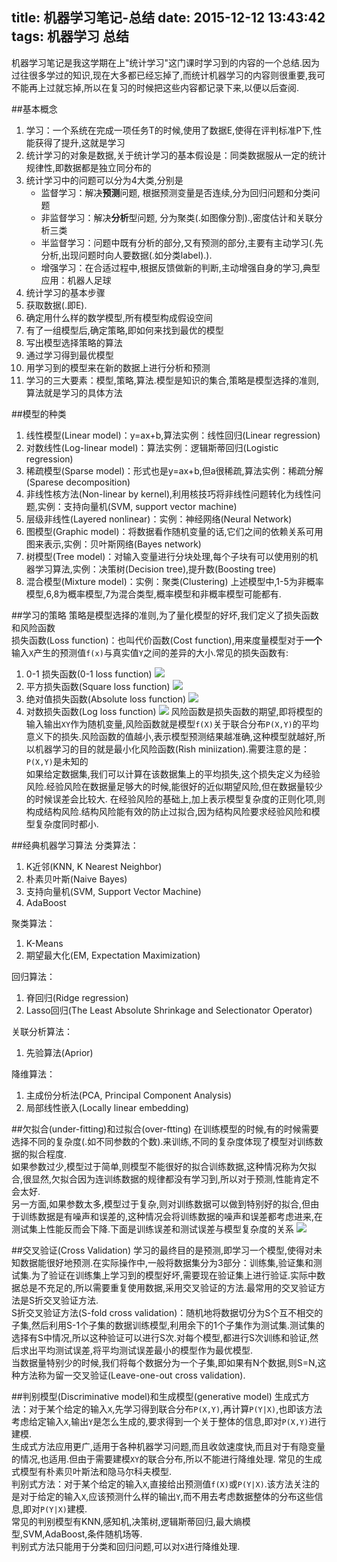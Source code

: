 title: 机器学习笔记-总结
date: 2015-12-12 13:43:42
tags:
  机器学习
  总结
---
机器学习笔记是我这学期在上"统计学习"这门课时学习到的内容的一个总结.因为过往很多学过的知识,现在大多都已经忘掉了,而统计机器学习的内容则很重要,我可不能再上过就忘掉,所以在复习的时候把这些内容都记录下来,以便以后查阅.
<!--more-->

##基本概念
 1. 学习：一个系统在完成一项任务T的时候,使用了数据E,使得在评判标准P下,性能获得了提升,这就是学习  
 2. 统计学习的对象是数据,关于统计学习的基本假设是：同类数据服从一定的统计规律性,即数据都是独立同分布的  
 3. 统计学习中的问题可以分为4大类,分别是 
 	- 监督学习：解决**预测**问题, 根据预测变量是否连续,分为回归问题和分类问题
 	- 非监督学习：解决**分析**型问题, 分为聚类(.如图像分割).,密度估计和关联分析三类
 	- 半监督学习：问题中既有分析的部分,又有预测的部分,主要有主动学习(.先分析,出现问题时向人要数据(.如分类label).).
 	- 增强学习：在合适过程中,根据反馈做新的判断,主动增强自身的学习,典型应用：机器人足球
 4. 统计学习的基本步骤
  1. 获取数据(.即E).
  2. 确定用什么样的数学模型,所有模型构成假设空间
  3. 有了一组模型后,确定策略,即如何来找到最优的模型
  4. 写出模型选择策略的算法
  5. 通过学习得到最优模型
  6. 用学习到的模型来在新的数据上进行分析和预测
 5. 学习的三大要素：模型,策略,算法.模型是知识的集合,策略是模型选择的准则,算法就是学习的具体方法

##模型的种类
 1. 线性模型(Linear model)：y=ax+b,算法实例：线性回归(Linear regression)
 2. 对数线性(Log-linear model)：算法实例：逻辑斯蒂回归(Logistic regression)
 3. 稀疏模型(Sparse model)：形式也是y=ax+b,但a很稀疏,算法实例：稀疏分解(Sparese decomposition)
 4. 非线性核方法(Non-linear by kernel),利用核技巧将非线性问题转化为线性问题,实例：支持向量机(SVM, support vector machine)
 5. 层级非线性(Layered nonlinear)：实例：神经网络(Neural Network)
 6. 图模型(Graphic model)：将数据看作随机变量的话,它们之间的依赖关系可用图来表示,实例：贝叶斯网络(Bayes network)
 7. 树模型(Tree model)：对输入变量进行分块处理,每个子块有可以使用别的机器学习算法,实例：决策树(Decision tree),提升数(Boosting tree)
 8. 混合模型(Mixture model)：实例：聚类(Clustering)
上述模型中,1-5为非概率模型,6,8为概率模型,7为混合类型,概率模型和非概率模型可能都有.

##学习的策略
策略是模型选择的准则,为了量化模型的好坏,我们定义了损失函数和风险函数  
损失函数(Loss function)：也叫代价函数(Cost function),用来度量模型对于**一个**输入`X`产生的预测值`f(x)`与真实值`Y`之间的差异的大小.常见的损失函数有:
 1. 0-1 损失函数(0-1 loss function)
![](http://7xlt5t.com1.z0.glb.clouddn.com/01loss.png)
 2. 平方损失函数(Square loss function)
![](http://7xlt5t.com1.z0.glb.clouddn.com/pingfang.png)
 3. 绝对值损失函数(Absolute loss function)
![](http://7xlt5t.com1.z0.glb.clouddn.com/jueduizhi.png)
 4. 对数损失函数(Log loss function)
![](http://7xlt5t.com1.z0.glb.clouddn.com/duishu.png)
风险函数是损失函数的期望,即将模型的输入输出`XY`作为随机变量,风险函数就是模型`f(X)`关于联合分布`P(X,Y)`的平均意义下的损失.风险函数的值越小,表示模型预测结果越准确,这种模型就越好,所以机器学习的目的就是最小化风险函数(Rish miniization).需要注意的是：`P(X,Y)`是未知的  
如果给定数据集,我们可以计算在该数据集上的平均损失,这个损失定义为经验风险.经验风险在数据量足够大的时候,能很好的近似期望风险,但在数据量较少的时候误差会比较大.
在经验风险的基础上,加上表示模型复杂度的正则化项,则构成结构风险.结构风险能有效的防止过拟合,因为结构风险要求经验风险和模型复杂度同时都小.  

##经典机器学习算法
分类算法：
 1. K近邻(KNN, K Nearest Neighbor)
 2. 朴素贝叶斯(Naive Bayes)
 3. 支持向量机(SVM, Support Vector Machine)
 4. AdaBoost 

聚类算法：
 1. K-Means 
 2. 期望最大化(EM, Expectation Maximization)

回归算法：
 1. 脊回归(Ridge regression)
 2. Lasso回归(The Least Absolute Shrinkage and Selectionator Operator)

关联分析算法：
 1. 先验算法(Aprior)

降维算法：
 1. 主成份分析法(PCA, Principal Component Analysis)
 2. 局部线性嵌入(Locally linear embedding)

##欠拟合(under-fitting)和过拟合(over-ftting)
在训练模型的时候,有的时候需要选择不同的复杂度(.如不同参数的个数).来训练,不同的复杂度体现了模型对训练数据的拟合程度.   
如果参数过少,模型过于简单,则模型不能很好的拟合训练数据,这种情况称为欠拟合,很显然,欠拟合因为连训练数据的规律都没有学习到,所以对于预测,性能肯定不会太好.  
另一方面,如果参数太多,模型过于复杂,则对训练数据可以做到特别好的拟合,但由于训练数据是有噪声和误差的,这种情况会将训练数据的噪声和误差都考虑进来,在测试集上性能反而会下降.下面是训练误差和测试误差与模型复杂度的关系
![](http://7xlt5t.com1.z0.glb.clouddn.com/overfitting.gif)

##交叉验证(Cross Validation)
学习的最终目的是预测,即学习一个模型,使得对未知数据能很好地预测.在实际操作中,一般将数据集分为3部分：训练集,验证集和测试集.为了验证在训练集上学习到的模型好坏,需要现在验证集上进行验证.实际中数据总是不充足的,所以需要重复使用数据,采用交叉验证的方法.最常用的交叉验证方法是S折交叉验证方法.  
S折交叉验证方法(S-fold cross validation)：随机地将数据切分为S个互不相交的子集,然后利用S-1个子集的数据训练模型,利用余下的1个子集作为测试集.测试集的选择有S中情况,所以这种验证可以进行S次.对每个模型,都进行S次训练和验证,然后求出平均测试误差,将平均测试误差最小的模型作为最优模型.  
当数据量特别少的时候,我们将每个数据分为一个子集,即如果有N个数据,则S=N,这种方法称为留一交叉验证(Leave-one-out cross validation).

##判别模型(Discriminative model)和生成模型(generative model)
生成式方法：对于某个给定的输入`X`,先学习得到联合分布`P(X,Y)`,再计算`P(Y|X)`,也即该方法考虑给定输入`X`,输出`Y`是怎么生成的,要求得到一个关于整体的信息,即对`P(X,Y)`进行建模.   
生成式方法应用更广,适用于各种机器学习问题,而且收敛速度快,而且对于有隐变量的情况,也适用.但由于需要建模`XY`的联合分布,所以不能进行降维处理. 
常见的生成式模型有朴素贝叶斯法和隐马尔科夫模型.  
判别式方法：对于某个给定的输入`X`,直接给出预测值`f(X)`或`P(Y|X)`.该方法关注的是对于给定的输入`X`,应该预测什么样的输出`Y`,而不用去考虑数据整体的分布这些信息,即对`P(Y|X)`建模.   
常见的判别模型有KNN,感知机,决策树,逻辑斯蒂回归,最大熵模型,SVM,AdaBoost,条件随机场等.  
判别式方法只能用于分类和回归问题,可以对`X`进行降维处理.  

